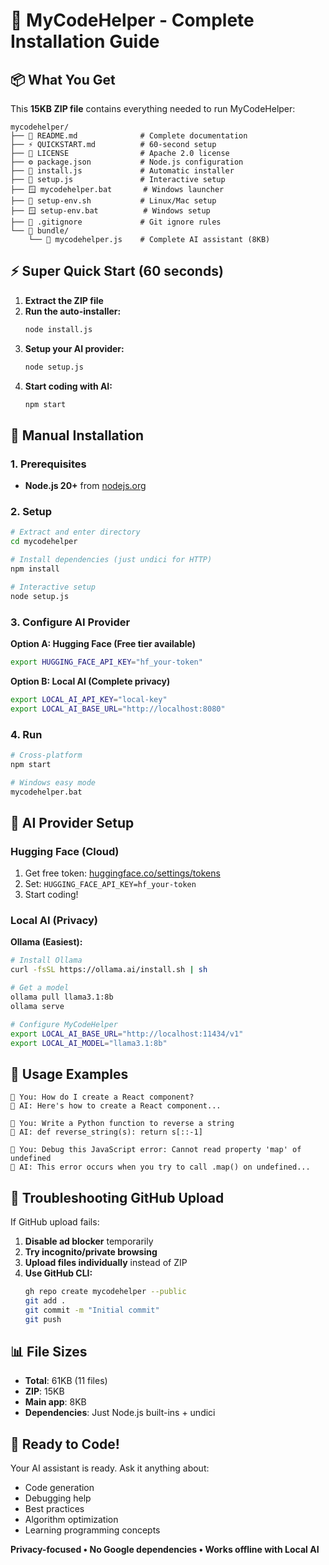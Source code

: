 # 🚀 MyCodeHelper - Complete Installation Guide

## 📦 What You Get

This **15KB ZIP file** contains everything needed to run MyCodeHelper:

```
mycodehelper/
├── 📖 README.md              # Complete documentation
├── ⚡ QUICKSTART.md          # 60-second setup
├── 📄 LICENSE                # Apache 2.0 license
├── ⚙️ package.json           # Node.js configuration
├── 🔧 install.js             # Automatic installer
├── 💬 setup.js               # Interactive setup
├── 🪟 mycodehelper.bat       # Windows launcher
├── 🐧 setup-env.sh           # Linux/Mac setup
├── 🪟 setup-env.bat          # Windows setup
├── 📝 .gitignore             # Git ignore rules
└── 📁 bundle/
    └── 🚀 mycodehelper.js    # Complete AI assistant (8KB)
```

## ⚡ Super Quick Start (60 seconds)

1. **Extract the ZIP file**
2. **Run the auto-installer:**
   ```bash
   node install.js
   ```
3. **Setup your AI provider:**
   ```bash
   node setup.js
   ```
4. **Start coding with AI:**
   ```bash
   npm start
   ```

## 🔧 Manual Installation

### 1. Prerequisites
- **Node.js 20+** from [nodejs.org](https://nodejs.org/)

### 2. Setup
```bash
# Extract and enter directory
cd mycodehelper

# Install dependencies (just undici for HTTP)
npm install

# Interactive setup
node setup.js
```

### 3. Configure AI Provider

**Option A: Hugging Face (Free tier available)**
```bash
export HUGGING_FACE_API_KEY="hf_your-token"
```

**Option B: Local AI (Complete privacy)**
```bash
export LOCAL_AI_API_KEY="local-key"
export LOCAL_AI_BASE_URL="http://localhost:8080"
```

### 4. Run
```bash
# Cross-platform
npm start

# Windows easy mode
mycodehelper.bat
```

## 🤖 AI Provider Setup

### Hugging Face (Cloud)
1. Get free token: [huggingface.co/settings/tokens](https://huggingface.co/settings/tokens)
2. Set: `HUGGING_FACE_API_KEY=hf_your-token`
3. Start coding!

### Local AI (Privacy)
**Ollama (Easiest):**
```bash
# Install Ollama
curl -fsSL https://ollama.ai/install.sh | sh

# Get a model
ollama pull llama3.1:8b
ollama serve

# Configure MyCodeHelper
export LOCAL_AI_BASE_URL="http://localhost:11434/v1"
export LOCAL_AI_MODEL="llama3.1:8b"
```

## 🎯 Usage Examples

```
👤 You: How do I create a React component?
🤖 AI: Here's how to create a React component...

👤 You: Write a Python function to reverse a string
🤖 AI: def reverse_string(s): return s[::-1]

👤 You: Debug this JavaScript error: Cannot read property 'map' of undefined
🤖 AI: This error occurs when you try to call .map() on undefined...
```

## 🚨 Troubleshooting GitHub Upload

If GitHub upload fails:

1. **Disable ad blocker** temporarily
2. **Try incognito/private browsing**
3. **Upload files individually** instead of ZIP
4. **Use GitHub CLI:**
   ```bash
   gh repo create mycodehelper --public
   git add .
   git commit -m "Initial commit"
   git push
   ```

## 📊 File Sizes
- **Total**: 61KB (11 files)
- **ZIP**: 15KB
- **Main app**: 8KB
- **Dependencies**: Just Node.js built-ins + undici

## 🎉 Ready to Code!

Your AI assistant is ready. Ask it anything about:
- Code generation
- Debugging help
- Best practices
- Algorithm optimization
- Learning programming concepts

**Privacy-focused • No Google dependencies • Works offline with Local AI**